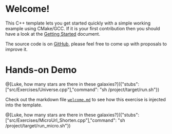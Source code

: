 # Welcome!

This C++ template lets you get started quickly with a simple working example using CMake/GCC. If it is your first contribution then you should have a look at the [Getting Started](https://tech.io/doc/getting-started-create-playground) document.


The source code is on [GitHub](https://github.com/TechDotIO/cpp-template), please feel free to come up with proposals to improve it.

# Hands-on Demo

@[Luke, how many stars are there in these galaxies?]({"stubs": ["src/Exercises/Universe.cpp"],"command": "sh /project/target/run.sh"})

Check out the markdown file [`welcome.md`](https://github.com/TechDotIO/cpp-template/blob/master/markdowns/welcome.md) to see how this exercise is injected into the template.

@[Luke, how many stars are there in these galaxies?]({"stubs": ["src/Exercises/MicroUrl_Shorten.cpp"],"command": "sh /project/target/run_micro.sh"})
